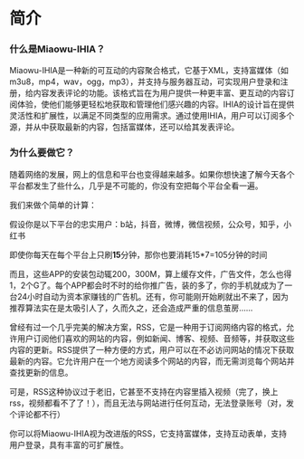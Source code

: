 # 简介

### 什么是Miaowu-IHIA？

Miaowu-IHIA是一种新的可互动的内容聚合格式，它基于XML，支持富媒体（如m3u8，mp4，wav，ogg，mp3），并支持与服务器互动，可实现用户登录和注册，给内容发表评论的功能。该格式旨在为用户提供一种更丰富、更互动的内容订阅体验，使他们能够更轻松地获取和管理他们感兴趣的内容。IHIA的设计旨在提供灵活性和扩展性，以满足不同类型的应用需求。通过使用IHIA，用户可以订阅多个源，并从中获取最新的内容，包括富媒体，还可以给其发表评论。

### 为什么要做它？

随着网络的发展，网上的信息和平台也变得越来越多。如果你想快速了解今天各个平台都发生了些什么，几乎是不可能的，你没有空把每个平台全看一遍。

我们来做个简单的计算：

假设你是以下平台的忠实用户：b站，抖音，微博，微信视频，公众号，知乎，小红书

即使你每天在每个平台上只刷**15**分钟，那你也要消耗15*7=105分钟的时间

而且，这些APP的安装包动辄200，300M，算上缓存文件，广告文件，怎么也得1，2个G了。每个APP都会时不时的给你推广告，装的多了，你的手机就成为了一台24小时自动为资本家赚钱的广告机。还有，你可能刚开始刷就出不来了，因为推荐算法实在是太吸引人了，久而久之，还会造成严重的信息茧房……

曾经有过一个几乎完美的解决方案，RSS，它是一种用于订阅网络内容的格式，允许用户订阅他们喜欢的网站的内容，例如新闻、博客、视频、音频等，并获取这些内容的更新。RSS提供了一种方便的方式，用户可以在不必访问网站的情况下获取最新的内容。它允许用户在一个地方阅读多个网站的内容，而无需浏览每个网站并查找更新的信息。

可是，RSS这种协议过于老旧，它甚至不支持在内容里插入视频（完了，换上rss，视频都看不了了！），而且无法与网站进行任何互动，无法登录账号（对，发个评论都不行）

你可以将Miaowu-IHIA视为改进版的RSS，它支持富媒体，支持互动表单，支持用户登录，具有丰富的可扩展性。
